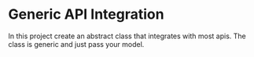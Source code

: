 <h1>Generic API Integration</h1>
<p>In this project create an abstract class that integrates with most apis. The class is generic and just pass your model.</p>
